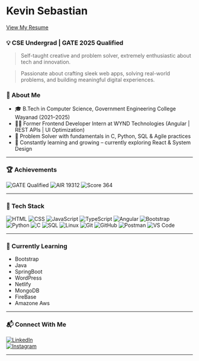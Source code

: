 # Kevin Sebastian 

[View My Resume](https://github.com/KVN-SBN/KVN-SBN/blob/main/Kevin_Sebastian_Resume.pdf)


### 💡 CSE Undergrad | GATE 2025 Qualified  
> Self-taught creative and problem solver, extremely enthusiastic about tech and innovation.

> Passionate about crafting sleek web apps, solving real-world problems, and building meaningful digital experiences.

### 🚀 About Me
- 🎓 B.Tech in Computer Science, Government Engineering College Wayanad (2021–2025)
- 👨‍💻 Former Frontend Developer Intern at WYND Technologies (Angular | REST APIs | UI Optimization)
- 🧠 Problem Solver with fundamentals in C, Python, SQL & Agile practices
- 🌱 Constantly learning and growing – currently exploring React & System Design

---

### 🏆 Achievements
![GATE Qualified](https://img.shields.io/badge/GATE%202025-Qualified-blue?style=flat-square&logo=codeforces&logoColor=white)
![AIR 19312](https://img.shields.io/badge/AIR-19312-blue?style=flat-square)
![Score 364](https://img.shields.io/badge/Score-364-blue?style=flat-square)

---

### 🔧 Tech Stack
![HTML](https://img.shields.io/badge/HTML5-E34F26?style=flat-square&logo=html5&logoColor=white)
![CSS](https://img.shields.io/badge/CSS3-1572B6?style=flat-square&logo=css3&logoColor=white)
![JavaScript](https://img.shields.io/badge/JavaScript-F7DF1E?style=flat-square&logo=javascript&logoColor=black)
![TypeScript](https://img.shields.io/badge/TypeScript-007ACC?style=flat-square&logo=typescript&logoColor=white)
![Angular](https://img.shields.io/badge/Angular-DD0031?style=flat-square&logo=angular&logoColor=white)
![Bootstrap](https://img.shields.io/badge/Bootstrap-7952B3?style=flat-square&logo=bootstrap&logoColor=white)
![Python](https://img.shields.io/badge/Python-3776AB?style=flat-square&logo=python&logoColor=white)
![C](https://img.shields.io/badge/C-00599C?style=flat-square&logo=c&logoColor=white)
![SQL](https://img.shields.io/badge/MySQL-4479A1?style=flat-square&logo=mysql&logoColor=white)
![Linux](https://img.shields.io/badge/Linux-000000?style=flat-square&logo=linux&logoColor=white)
![Git](https://img.shields.io/badge/Git-F05033?style=flat-square&logo=git&logoColor=white)
![GitHub](https://img.shields.io/badge/GitHub-181717?style=flat-square&logo=github&logoColor=white)
![Postman](https://img.shields.io/badge/Postman-FF6C37?style=flat-square&logo=postman&logoColor=white)
![VS Code](https://img.shields.io/badge/VS%20Code-007ACC?style=flat-square&logo=visual-studio-code&logoColor=white)

---

### 🌱 Currently Learning
- Bootstrap
- Java
- SpringBoot
- WordPress
- Netlify
- MongoDB
- FireBase
- Amazone Aws

---


### 📬 Connect With Me  
[![LinkedIn](https://img.shields.io/badge/LinkedIn-0A66C2?style=flat-square&logo=linkedin&logoColor=white)](https://www.linkedin.com/in/kevinsebastian-739786349/)  
[![Instagram](https://img.shields.io/badge/Instagram-E4405F?style=flat-square&logo=instagram&logoColor=white)](https://www.instagram.com/kvn_sbn/)

---
